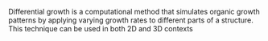 Differential growth is a computational method that simulates organic growth patterns by applying varying growth rates to different parts of a structure. This technique can be used in both 2D and 3D contexts